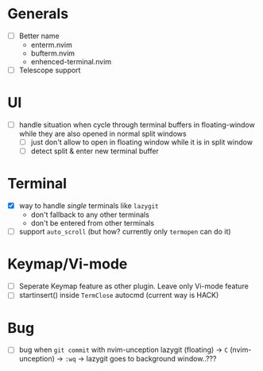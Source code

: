 # Generals
- [ ] Better name
    - enterm.nvim
    - bufterm.nvim
    - enhenced-terminal.nvim
- [ ] Telescope support

# UI
- [ ] handle situation when cycle through terminal buffers in floating-window while they are also opened in normal split windows
    - [ ] just don't allow to open in floating window while it is in split window
    - [ ] detect split & enter new terminal buffer

# Terminal
- [x] way to handle *single* terminals like `lazygit`
    - don't fallback to any other terminals
    - don't be entered from other terminals
- [ ] support `auto_scroll` (but how? currently only `termopen` can do it)

# Keymap/Vi-mode
- [ ] Seperate Keymap feature as other plugin. Leave only Vi-mode feature
- [ ] startinsert() inside `TermClose` autocmd (current way is HACK)

# Bug
- [ ] bug when `git commit` with nvim-unception
    lazygit (floating) -> `C` (nvim-unception) -> `:wq` -> lazygit goes to background window..???
